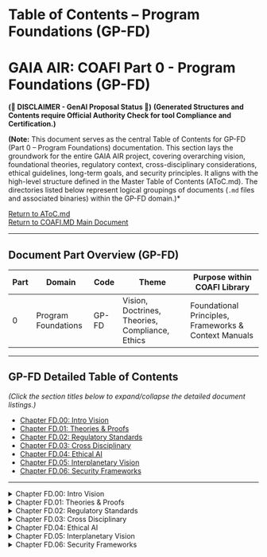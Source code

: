 # Table of Contents – Program Foundations (GP-FD)
# GAIA AIR: COAFI Part 0 - Program Foundations (GP-FD)

**(🚨 DISCLAIMER - GenAI Proposal Status 🚨)**
**(Generated Structures and Contents require Official Authority Check for tool Compliance and Certification.)**

**(Note:** This document serves as the central Table of Contents for GP-FD (Part 0 – Program Foundations) documentation. This section lays the groundwork for the entire GAIA AIR project, covering overarching vision, foundational theories, regulatory context, cross-disciplinary considerations, ethical guidelines, long-term goals, and security principles. It aligns with the high-level structure defined in the Master Table of Contents (AToC.md). The directories listed below represent logical groupings of documents (`.md` files and associated binaries) within the GP-FD domain.)*

[Return to AToC.md](../AToC.md)  
[Return to COAFI.MD Main Document](../COAFI.md)

---

## Document Part Overview (GP-FD)

| Part | Domain            | Code   | Theme                                           | Purpose within COAFI Library                      |
|------|-------------------|--------|-------------------------------------------------|---------------------------------------------------|
| 0    | Program Foundations | GP-FD | Vision, Doctrines, Theories, Compliance, Ethics | Foundational Principles, Frameworks & Context Manuals |

---

## GP-FD Detailed Table of Contents

*(Click the section titles below to expand/collapse the detailed document listings.)*

*   [Chapter FD.00: Intro Vision](#chapter-fd00-intro-vision)
*   [Chapter FD.01: Theories & Proofs](#chapter-fd01-theories--proofs)
*   [Chapter FD.02: Regulatory Standards](#chapter-fd02-regulatory-standards)
*   [Chapter FD.03: Cross Disciplinary](#chapter-fd03-cross-disciplinary)
*   [Chapter FD.04: Ethical AI](#chapter-fd04-ethical-ai)
*   [Chapter FD.05: Interplanetary Vision](#chapter-fd05-interplanetary-vision)
*   [Chapter FD.06: Security Frameworks](#chapter-fd06-security-frameworks)

---

<details>
<summary> Chapter FD.00: Intro Vision</summary>

*Directory: `./GP-FD/00_Intro_Vision/`*  
*Description: Establishes the overarching goals, vision, and roadmap for the GAIA AIR program and the COAFI framework.*

| Doc Code                                     | Chapter & Title                                      | InfoCode |
|-----------------------------------------------|------------------------------------------------------|----------|
| [GP-FD-00-000-IDX-A.md](./GP-FD/00_Intro_Vision/GP-FD-00-000-IDX-A.md)   | 00‑000: Chapter Index                                | IDX      |
| [GP-FD-00-001-OV-B.md](./GP-FD/00_Intro_Vision/GP-FD-00-001-OV-B.md)     | 00‑001: Project Overview (Rev B)                     | OV       |
| [GP-FD-00-002-OV-A.md](./GP-FD/00_Intro_Vision/GP-FD-00-002-OV-A.md)     | 00‑002: Vision Statement                             | OV       |
| [GP-FD-00-003-PLAN-A.md](./GP-FD/00_Intro_Vision/GP-FD-00-003-PLAN-A.md) | 00‑003: High‑Level Program Plan                      | PLAN     |
| [GP-FD-00-004-RPT-A.md](./GP-FD/00_Intro_Vision/GP-FD-00-004-RPT-A.md)   | 00‑004: Stakeholder Report Template                  | RPT      |
| [GP-FD-00-005-SDD-A.md](./GP-FD/00_Intro_Vision/GP-FD-00-005-SDD-A.md)   | 00‑005: Conceptual System Design                     | SDD      |
| [GP-FD-00-006-SPEC-A.md](./GP-FD/00_Intro_Vision/GP-FD-00-006-SPEC-A.md) | 00‑006: CFSI (Concept & Feasibility Study Input)     | SPEC     |
| [GP-FD-00-007-SPEC-A.md](./GP-FD/00_Intro_Vision/GP-FD-00-007-SPEC-A.md) | 00‑007: CEU (Core Engineering Units)                 | SPEC     |
| [GP-FD-00-008-SPEC-A.md](./GP-FD/00_Intro_Vision/GP-FD-00-008-SPEC-A.md) | 00‑008: AGAD (Architectural Governance & Design)     | SPEC     |
| [GP-FD-00-009-SPEC-A.md](./GP-FD/00_Intro_Vision/GP-FD-00-009-SPEC-A.md) | 00‑009: URIF (Unified Requirements & Integration Framework) | SPEC |
| [GP-FD-00-010-SPEC-A.md](./GP-FD/00_Intro_Vision/GP-FD-00-010-SPEC-A.md) | 00‑010: e.G.A.I.As (Ethical General AI Assistants)   | SPEC     |
| [GP-FD-00-011-SPEC-A.md](./GP-FD/00_Intro_Vision/GP-FD-00-011-SPEC-A.md) | 00‑011: AGIS (Automated Governance & Information Systems) | SPEC  |
| [GP-FD-00-012-SPEC-A.md](./GP-FD/00_Intro_Vision/GP-FD-00-012-SPEC-A.md) | 00‑012: FFI (Framework Foundation Integration)       | SPEC     |
| [GP-FD-00-013-SPEC-A.md](./GP-FD/00_Intro_Vision/GP-FD-00-013-SPEC-A.md) | 00‑013: TPSL/TPWD (Tech. Publ. Std Language / Wiring Data) | SPEC |
| [GP-FD-00-014-SPEC-A.md](./GP-FD/00_Intro_Vision/GP-FD-00-014-SPEC-A.md) | 00‑014: Document Classification Standard             | SPEC     |
| [GP-FD-00-015-NEXUS-A.md](./GP-FD/00_Intro_Vision/GP-FD-00-015-NEXUS-A.md) | 00‑015: PEL-AMEDEO Nexus – Ontology & Coordination Nexus | NEXUS    |

</details>

<details>
<summary> Chapter FD.01: Theories & Proofs</summary>

*Directory: `./GP-FD/01_Theories_Proofs/`*  
*Description: Provides foundational theoretical models, formal proofs, and methodological frameworks guiding GAIA AIR.*

| Doc Code                                     | Chapter & Title                                     | InfoCode |
|----------------------------------------------|-----------------------------------------------------|----------|
| [GP-FD-01-000-IDX-A.md](./GP-FD/01_Theories_Proofs/GP-FD-01-000-IDX-A.md)   | 01-000: Chapter Index                               | IDX      |
| [GP-FD-01-001-THEORY-A.md](./GP-FD/01_Theories_Proofs/GP-FD-01-001-THEORY-A.md) | 01-001: Quantum Federated Orchestration (QFO) Theory | THEORY   |
| [GP-FD-01-002-PROOF-A.md](./GP-FD/01_Theories_Proofs/GP-FD-01-002-PROOF-A.md)   | 01-002: Elastic Decay Algorithmic Proofs            | PROOF    |
| [GP-FD-01-003-THEORY-A.md](./GP-FD/01_Theories_Proofs/GP-FD-01-003-THEORY-A.md) | 01-003: Temporal Decay in Federated Systems         | THEORY   |
| [GP-FD-01-004-PROOF-A.md](./GP-FD/01_Theories_Proofs/GP-FD-01-004-PROOF-A.md)   | 01-004: Entanglement Recalibration Proofs           | PROOF    |
| [GP-FD-01-005-THEORY-A.md](./GP-FD/01_Theories_Proofs/GP-FD-01-005-THEORY-A.md) | 01-005: Federated Contextual Clustering             | THEORY   |
| [GP-FD-01-006-THEORY-A.md](./GP-FD/01_Theories_Proofs/GP-FD-01-006-THEORY-A.md) | 01-006: Quantum Adaptive Workflow Optimization      | THEORY   |
| [GP-FD-01-007-PROOF-A.md](./GP-FD/01_Theories_Proofs/GP-FD-01-007-PROOF-A.md)   | 01-007: PET-CORE Ethical Normalization Proofs       | PROOF    |
| [GP-FD-01-008-SPEC-A.md](./GP-FD/01_Theories_Proofs/GP-FD-01-008-SPEC-A.md)    | 01-008: Semantic Gravity Law                        | SPEC     |
| [GP-FD-01-009-SPEC-A.md](./GP-FD/01_Theories_Proofs/GP-FD-01-009-SPEC-A.md)    | 01-009: AIR Doctrine Formal Specification           | SPEC     |
| [GP-FD-01-010-THEORY-A.md](./GP-FD/01_Theories_Proofs/GP-FD-01-010-THEORY-A.md) | 01-010: Federated Memory Efficiency Models          | THEORY   |
| [GP-FD-01-011-PROOF-A.md](./GP-FD/01_Theories_Proofs/GP-FD-01-011-PROOF-A.md)   | 01-011: Quantum-Enhanced Decision Validation        | PROOF    |

</details>

<details>
<summary> Chapter FD.02: Regulatory Standards</summary>

*Directory: `./GP-FD/02_Regulatory_Standards/`*  
*Description: Outlines compliance with aerospace, quantum computing, and ethical AI standards governing GAIA AIR.*

| Doc Code                                     | Chapter & Title                                     | InfoCode |
|----------------------------------------------|-----------------------------------------------------|----------|
| [GP-FD-02-000-IDX-A.md](./GP-FD/02_Regulatory_Standards/GP-FD-02-000-IDX-A.md) | 02-000: Chapter Index                               | IDX      |
| [GP-FD-02-001-SPEC-A.md](./GP-FD/02_Regulatory_Standards/GP-FD-02-001-SPEC-A.md) | 02-001: Aerospace Regulatory Compliance             | SPEC     |
| [GP-FD-02-002-SPEC-A.md](./GP-FD/02_Regulatory_Standards/GP-FD-02-002-SPEC-A.md) | 02-002: Quantum Computing Regulatory Compliance     | SPEC     |
| [GP-FD-02-003-SPEC-A.md](./GP-FD/02_Regulatory_Standards/GP-FD-02-003-SPEC-A.md) | 02-003: Ethical AI Standards (EU, IEEE, ISO)        | SPEC     |
| [GP-FD-02-004-PROC-A.md](./GP-FD/02_Regulatory_Standards/GP-FD-02-004-PROC-A.md) | 02-004: Certification Procedure for Quantum Systems | PROC     |
| [GP-FD-02-005-PLAN-A.md](./GP-FD/02_Regulatory_Standards/GP-FD-02-005-PLAN-A.md) | 02-005: Compliance Monitoring Plan                  | PLAN     |
| [GP-FD-02-006-RPT-A.md](./GP-FD/02_Regulatory_Standards/GP-FD-02-006-RPT-A.md) | 02-006: Audit & Review Reports                      | RPT      |

</details>

<details>
<summary> Chapter FD.03: Cross Disciplinary</summary>

*Directory: `./GP-FD/03_Cross_Disciplinary/`*  
*Description: Cross-domain considerations, integration approaches, and transdisciplinary collaborations essential to GAIA AIR.*

| Doc Code                                     | Chapter & Title                                     | InfoCode |
|----------------------------------------------|-----------------------------------------------------|----------|
| [GP-FD-03-000-IDX-A.md](./GP-FD/03_Cross_Disciplinary/GP-FD-03-000-IDX-A.md) | 03-000: Chapter Index                               | IDX      |
| [GP-FD-03-001-OV-A.md](./GP-FD/03_Cross_Disciplinary/GP-FD-03-001-OV-A.md) | 03-001: Transdisciplinary Integration Overview      | OV       |
| [GP-FD-03-002-SPEC-A.md](./GP-FD/03_Cross_Disciplinary/GP-FD-03-002-SPEC-A.md) | 03-002: Federated Data Governance Framework         | SPEC     |
| [GP-FD-03-003-SPEC-A.md](./GP-FD/03_Cross_Disciplinary/GP-FD-03-003-SPEC-A.md) | 03-003: Collaborative Workflow Methodologies        | SPEC     |
| [GP-FD-03-004-SPEC-A.md](./GP-FD/03_Cross_Disciplinary/GP-FD-03-004-SPEC-A.md) | 03-004: Semantic Interoperability Standards         | SPEC     |
| [GP-FD-03-005-RPT-A.md](./GP-FD/03_Cross_Disciplinary/GP-FD-03-005-RPT-A.md) | 03-005: Case Studies in Cross-Disciplinary Projects | RPT      |
| [GP-FD-03-006-PLAN-A.md](./GP-FD/03_Cross_Disciplinary/GP-FD-03-006-PLAN-A.md) | 03-006: Multi-Stakeholder Coordination Plans        | PLAN     |

</details>

<details>
<summary> Chapter FD.04: Ethical AI</summary>

*Directory: `./GP-FD/04_Ethical_AI/`*  
*Description: Ethical principles, frameworks, methodologies, and tools ensuring ethical alignment and bias mitigation.*

| Doc Code                                     | Chapter & Title                                     | InfoCode |
|----------------------------------------------|-----------------------------------------------------|----------|
| [GP-FD-04-000-IDX-A.md](./GP-FD/04_Ethical_AI/GP-FD-04-000-IDX-A.md) | 04-000: Chapter Index                               | IDX      |
| [GP-FD-04-001-SPEC-A.md](./GP-FD/04_Ethical_AI/GP-FD-04-001-SPEC-A.md) | 04-001: Ethical AI Framework                        | SPEC     |
| [GP-FD-04-002-SPEC-A.md](./GP-FD/04_Ethical_AI/GP-FD-04-002-SPEC-A.md) | 04-002: Bias Detection & Mitigation Standards       | SPEC     |
| [GP-FD-04-003-SPEC-A.md](./GP-FD/04_Ethical_AI/GP-FD-04-003-SPEC-A.md) | 04-003: Explainability & Auditability (XAI)         | SPEC     |
| [GP-FD-04-004-PROC-A.md](./GP-FD/04_Ethical_AI/GP-FD-04-004-PROC-A.md) | 04-004: Ethical Review & Compliance Procedures      | PROC     |
| [GP-FD-04-005-SPEC-A.md](./GP-FD/04_Ethical_AI/GP-FD-04-005-SPEC-A.md) | 04-005: Federated Ethical Decision Model            | SPEC     |
| [GP-FD-04-006-PLAN-A.md](./GP-FD/04_Ethical_AI/GP-FD-04-006-PLAN-A.md) | 04-006: Ethical Training & Certification Programs   | PLAN     |

</details>

<details>
<summary> Chapter FD.05: Interplanetary Vision</summary>

*Directory: `./GP-FD/05_Interplanetary_Vision/`*  
*Description: Placeholder documentation regarding long-term interplanetary goals and strategies.*

| Doc Code                                     | Chapter & Title                                      | InfoCode |
|-----------------------------------------------|------------------------------------------------------|----------|
| [GP-FD-05-001-OV-A.md](./GP-FD/05_Interplanetary_Vision/GP-FD-05-001-OV-A.md) | 05‑001: Long-Term Interplanetary Vision Overview      | OV       |

</details>

<details>
<summary> Chapter FD.06: Security Frameworks</summary>

*Directory: `./GP-FD/06_Security_Frameworks/`*  
*Description: Analysis of internal certificate usage and trust frameworks (ATA, ATAS, ATAC) informing GAIA AIR security.*

| Doc Code                                     | Chapter & Title                                      | InfoCode |
|-----------------------------------------------|------------------------------------------------------|----------|
| [GP-FD-06-001-RPT-A.md](./GP-FD/06_Security_Frameworks/GP-FD-06-001-RPT-A.md) | 06‑001: Analysis of Security Certification Frameworks (e.g., Common Criteria) | RPT |

</details>


